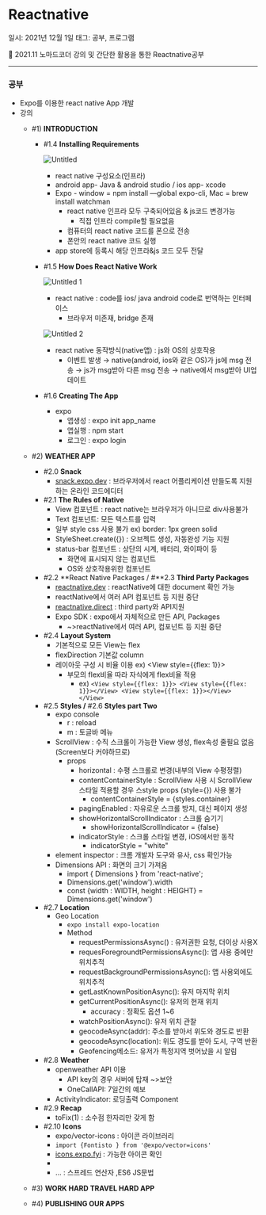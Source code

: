 # Reactnative

일시: 2021년 12월 1일
태그: 공부, 프로그램

<aside>
📌 2021.11 노마드코더 강의 및 간단한 활용을 통한 Reactnative공부

</aside>

---

### 공부

- Expo를 이용한 react native App 개발
- 강의
    - #1) **INTRODUCTION**
        - #1.4 **Installing Requirements**
            
            ![Untitled](https://user-images.githubusercontent.com/80798580/144238712-5a7544a1-7981-4028-a9de-9f10bb4219da.png)
            
            - react native 구성요소(인프라)
            - android app- Java & android studio / ios app- xcode
            - Expo - window = npm install —global expo-cli, Mac = brew install watchman
                - react native 인프라 모두 구축되어있음 & js코드 변경가능
                    - 직접 인프라 compile할 필요없음
                - 컴퓨터의 react native 코드를 폰으로 전송
                - 폰안의 react native 코드 실행
            - app store에 등록시 해당 인프라&js 코드 모두 전달
        - #1.5 **How Does React Native Work**
            
            ![Untitled 1](https://user-images.githubusercontent.com/80798580/144238775-5b99be6f-4259-4051-99d3-9492fbc331da.png)
            
            - react native : code를 ios/ java android code로 번역하는 인터페이스
                - 브라우저 미존재, bridge 존재
            
            ![Untitled 2](https://user-images.githubusercontent.com/80798580/144238752-68c2a995-c659-48c9-a282-0f48f971bce9.png)
            
            - react native 동작방식(native앱) : js와 OS의 상호작용
                - 이벤트 발생 → native(android, ios와 같은 OS)가 js에 msg 전송 → js가 msg받아 다른 msg 전송 → native에서 msg받아 UI업데이트
        - #1.6 **Creating The App**
            - expo
                - 앱생성 : expo init app_name
                - 앱실행 : npm start
                - 로그인 : expo login
    
    - #2) **WEATHER APP**
        - #2.0 **Snack**
            - [snack.expo.dev](http://snack.expo.dev) : 브라우저에서 react 어플리케이션 만들도록 지원하는 온라인 코드에디터
        - #2.1 **The Rules of Native**
            - View 컴포넌트 : react native는 브라우저가 아니므로 div사용불가
            - Text 컴포넌트: 모든 텍스트를 입력
            - 일부 style css 사용 불가 ex) border: 1px green solid
            - StyleSheet.create({}) : 오브젝트 생성, 자동완성 기능 지원
            - status-bar 컴포넌트 : 상단의 시계, 배터리, 와이파이 등
                - 화면에 표시되지 않는 컴포넌트
                - OS와 상호작용위한 컴포넌트
        - #2.2 **React Native Packages / #**2.3 **Third Party Packages**
            - [reactnative.dev](http://reactnative.dev) : reactNative에 대한 document 확인 가능
            - reactNative에서 여러 API 컴포넌트 등 지원 중단
            - [reactnative.direct](http://reactnative.direct) : third party와 API지원
            - Expo SDK : expo에서 자체적으로 만든 API, Packages
                - ~>reactNative에서 여러 API, 컴포넌트 등 지원 중단
        - #2.4 **Layout System**
            - 기본적으로 모든 View는 flex
            - flexDirection 기본값 column
            - 레이아웃 구성 시 비율 이용 ex) <View style={{flex: 1}}></View>
                - 부모의 flex비율 따라 자식에게 flex비율 적용
                    - ex) `<View style={{flex: 1}}>
                                <View style={{flex: 1}}></View>
                                <View style={{flex: 1}}></View>
                        </View>`
        - #2.5 **Styles /** #2.6 **Styles part Two**
            - expo console
                - r : reload
                - m : 토글바 메뉴
            - ScrollView : 수직 스크롤이 가능한 View 생성, flex속성 줄필요 없음(Screen보다 커야하므로)
                - props
                    - horizontal : 수평 스크롤로 변경(내부의 View 수평정렬)
                    - contentContainerStyle : ScrollView 사용 시 ScrollView 스타일 적용할 경우 스style props (style={}) 사용 불가
                        - contentContainerStyle = {styles.container}
                    - pagingEnabled : 자유로운 스크롤 방지, 대신 페이지 생성
                    - showHorizontalScrollIndicator : 스크롤 숨기기
                        - showHorizontalScrollIndicator = {false}
                    - indicatorStyle : 스크롤 스타일 변경, iOS에서만 동작
                        - indicatorStyle = "white"
            - element inspector : 크롬 개발자 도구와 유사, css 확인가능
            - Dimensions API : 화면의 크기 가져옴
                - import { Dimensions } from 'react-native';
                - Dimensions.get('window').width
                - const {width : WIDTH, height : HEIGHT} = Dimensions.get('window')
        - #2.7 **Location**
            - Geo Location
                - `expo install expo-location`
                - Method
                    - requestPermissionsAsync() : 유저권한 요청, 더이상 사용X
                    - requesForegroundtPermissionsAsync(): 앱 사용 중에만 위치추적
                    - requestBackgroundPermissionsAsync(): 앱 사용외에도 위치추적
                    - getLastKnownPositionAsync(): 유저 마지막 위치
                    - getCurrentPositionAsync(): 유저의 현재 위치
                        - accuracy : 정확도 옵션 1~6
                    - watchPositionAsync(): 유저 위치 관찰
                    - geocodeAsync(addr): 주소를 받아서 위도와 경도로 반환
                    - geocodeAsync(location): 위도 경도를 받아 도시, 구역 반환
                    - Geofencing메소드: 유저가 특정지역 벗어났을 시 알림
        - #2.8 **Weather**
            - openweather API 이용
                - API key의 경우 서버에 탑재 ~>보안
                - OneCallAPI: 7일간의 예보
            - ActivityIndicator: 로딩출력 Component
        - #2.9 **Recap**
            - toFix(1) : 소수점 한자리만 갖게 함
        - #2.10 **Icons**
            - expo/vector-icons : 아이콘 라이브러리
            - `import {Fontisto } from '@expo/vector=icons'`
            - [icons.expo.fyi](http://icons.expo.fyi) : 가능한 아이콘 확인
            - <Fontisto name="" size={} color="">
            - ... :  스프레드 연산자 ,ES6 JS문법
    - #3) **WORK HARD TRAVEL HARD APP**
    - #4) **PUBLISHING OUR APPS**
